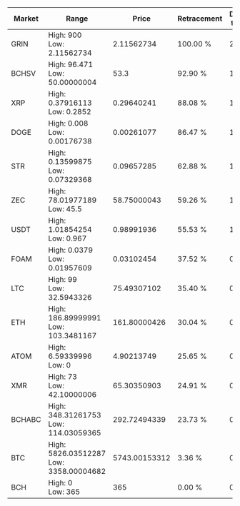 | Market | Range | Price| Retracement | Doubles to 50% |
| --- | --- | --- | --- | --- |
| GRIN | High: 900<br />Low: 2.11562734 | 2.11562734 | 100.00 % | 213.20 |
| BCHSV | High: 96.471<br />Low: 50.00000004 | 53.3 | 92.90 % | 1.37 |
| XRP | High: 0.37916113<br />Low: 0.2852 | 0.29640241 | 88.08 % | 1.12 |
| DOGE | High: 0.008<br />Low: 0.00176738 | 0.00261077 | 86.47 % | 1.87 |
| STR | High: 0.13599875<br />Low: 0.07329368 | 0.09657285 | 62.88 % | 1.08 |
| ZEC | High: 78.01977189<br />Low: 45.5 | 58.75000043 | 59.26 % | 1.05 |
| USDT | High: 1.01854254<br />Low: 0.967 | 0.98991936 | 55.53 % | 1.00 |
| FOAM | High: 0.0379<br />Low: 0.01957609 | 0.03102454 | 37.52 % | 0.00 |
| LTC | High: 99<br />Low: 32.5943326 | 75.49307102 | 35.40 % | 0.00 |
| ETH | High: 186.89999991<br />Low: 103.3481167 | 161.80000426 | 30.04 % | 0.00 |
| ATOM | High: 6.59339996<br />Low: 0 | 4.90213749 | 25.65 % | 0.00 |
| XMR | High: 73<br />Low: 42.10000006 | 65.30350903 | 24.91 % | 0.00 |
| BCHABC | High: 348.31261753<br />Low: 114.03059365 | 292.72494339 | 23.73 % | 0.00 |
| BTC | High: 5826.03512287<br />Low: 3358.00004682 | 5743.00153312 | 3.36 % | 0.00 |
| BCH | High: 0<br />Low: 365 | 365 | 0.00 % | 0.00 |
